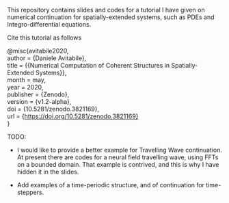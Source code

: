 This repository contains slides and codes for a tutorial I have given on numerical
continuation for spatially-extended systems, such as PDEs and Integro-differential
equations.

Cite this tutorial as follows 

@misc{avitabile2020,<br/>
  author       = {Daniele Avitabile},<br/>
  title        = {{Numerical Computation of Coherent Structures in 
                   Spatially-Extended Systems}},<br/>
  month        = may,<br/>
  year         = 2020,<br/>
  publisher    = {Zenodo},<br/>
  version      = {v1.2-alpha},<br/>
  doi          = {10.5281/zenodo.3821169},<br/>
  url          = {https://doi.org/10.5281/zenodo.3821169}<br/>
}

TODO:
* I would like to provide a better example for Travelling Wave continuation. At present there are codes for a neural field travelling wave, using FFTs on a bounded domain. That example is contrived, and this is why I have hidden it in the slides.

* Add examples of a time-periodic structure, and of continuation for time-steppers.

